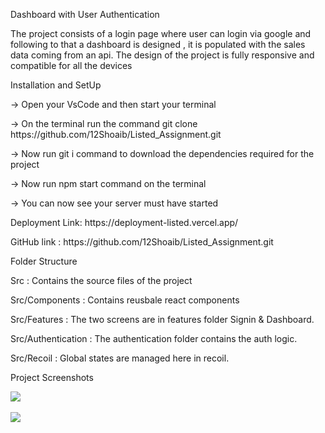 <p>Dashboard with User Authentication </p>
<p>The project consists of a login page where user can login via google and following to that a dashboard is designed , it is populated with the sales data coming from an api. The design of the project is fully responsive and compatible for all the devices </p>

<p> Installation and SetUp</p>
<p> ->  Open your VsCode and then start your terminal </p>
<p> ->  On the terminal run the command git clone https://github.com/12Shoaib/Listed_Assignment.git  </p>
<p> ->  Now run git i command to download the dependencies required for the project  </p>
<p> ->  Now run npm start command on the terminal  </p>
<p> ->  You can now see your server must have started  </p>

<p>Deployment Link: https://deployment-listed.vercel.app/ </p>
<p>GitHub link : https://github.com/12Shoaib/Listed_Assignment.git </p>

<p>Folder Structure </p>
<p>Src : Contains the source files of the project </p>
<p>Src/Components : Contains reusbale react components </p>
<p>Src/Features : The two screens are in features folder Signin & Dashboard. </p>
<p>Src/Authentication : The authentication folder contains the auth logic. </p>
<p>Src/Recoil : Global states are managed here in recoil. </p>

<p> Project Screenshots </p>
<img src="https://user-images.githubusercontent.com/93069814/234891126-53f33611-8e28-43cf-b148-c06b5283577a.jpeg" /><br/><br/>
<img src="https://user-images.githubusercontent.com/93069814/234891146-67c6af46-c1e1-46e9-b8e1-bdeb8354080e.jpeg" />
